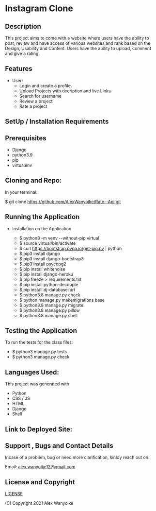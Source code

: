 # Instagram Clone

## Description

This project aims to come with a website where users have the ability to post, review and have access of various websites and rank based on the Design, Usability and Content. Users have the ability to upload, comment and give a rating.
## Features

- User:
  - Login and create a profile.
  - Upload Projects with decription and live Links
  - Search for username
  - Review a project 
  - Rate a project
  

## SetUp / Installation Requirements

## Prerequisites

- Django
- python3.9
- pip
- virtualenv

## Cloning and Repo:

In your terminal:

$ git clone https://github.com/AlexWanyoike/Rate--Api.git
## Running the Application

- Installation on the Application

  - $ python3 -m venv --without-pip virtual
  - $ source virtual/bin/activate
  - $ curl https://bootstrap.pypa.io/get-pip.py | python
  - $ pip3 install django
  - $ pip3 install django-bootstrap3
  - $ pip3 install psycopg2
  - $ pip install whitenoise
  - $ pip install django-heroku
  - $ pip freeze > requirements.txt
  - $ pip install python-decouple
  - $ pip install dj-database-url
  - $ python3.8 manage.py check
  - $ python manage.py makemigrations base
  - $ python3.8 manage.py migrate
  - $ python3.8 manage.py pillow
  - $ python3.8 manage.py shell

## Testing the Application

To run the tests for the class files:

- $ python3 manage.py tests
- $ python3 manage.py check

## Languages Used:

This project was generated with

- Python
- CSS / JS
- HTML
- Django
- Shell

## Link to Deployed Site:



## Support , Bugs and Contact Details

Incase of a problem, bug or need more clarification, kinldy reach out on:

Email:
alex.wanyoike12@gmail.com

## License and Copyright

[LICENSE](https://github.com/AlexWanyoike/Rate--Api/blob/1f6cd59ff548786f38a9517dca5168c36b249487/LICENSE)

(C) Copyright 2021 Alex Wanyoike
